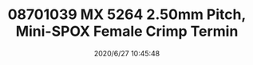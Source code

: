 ﻿---
layout: post 
title: 08701039 MX 5264 2.50mm Pitch, Mini-SPOX Female Crimp Termin
tags: 5264
categories: housing-terminal
overview: 2.50mm Pitch, Mini-SPOX Female Crimp Terminal, 22-28 AWG, Reel
series: 5264
part_number: 08701039
thumb_img: static/202006/348-thumb-20200627184709.jpg
small_img: static/202006/348-20200627184709.jpg
date: 2020/6/27 10:45:48
---




